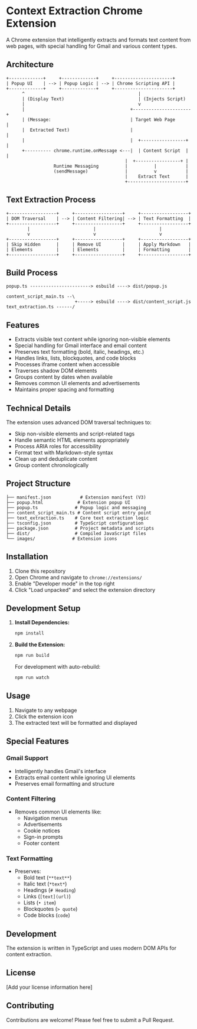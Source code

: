 # Context Extraction Chrome Extension

A Chrome extension that intelligently extracts and formats text content from web pages, with special handling for Gmail and various content types.

## Architecture

```
+-------------+     +-------------+     +----------------------+
| Popup UI    | --> | Popup Logic | --> | Chrome Scripting API |
+-------------+     +-------------+     +----------------------+
      ^                                           |
      | (Display Text)                            | (Injects Script)
      |                                           v
      |                                        +----------------------+
      | (Message:                              | Target Web Page      |
      |  Extracted Text)                       |                      |
      |                                        |  +-----------------+ |
      +---------- chrome.runtime.onMessage <---|  | Content Script  | |
                                             |  +-----------------+ |
                  Runtime Messaging          |          |           |
                  (sendMessage)              |          v           |
                                             |    Extract Text      |
                                             +----------------------+
```

## Text Extraction Process

```
+------------------+     +------------------+     +------------------+
| DOM Traversal    | --> | Content Filtering| --> | Text Formatting  |
+------------------+     +------------------+     +------------------+
        |                        |                        |
        v                        v                        v
+------------------+     +------------------+     +------------------+
| Skip Hidden      |     | Remove UI        |     | Apply Markdown   |
| Elements         |     | Elements         |     | Formatting       |
+------------------+     +------------------+     +------------------+
```

## Build Process

```
popup.ts -----------------------> esbuild ----> dist/popup.js

content_script_main.ts --\
                          +-----> esbuild ----> dist/content_script.js
text_extraction.ts ------/
```

## Features

- Extracts visible text content while ignoring non-visible elements
- Special handling for Gmail interface and email content
- Preserves text formatting (bold, italic, headings, etc.)
- Handles links, lists, blockquotes, and code blocks
- Processes iframe content when accessible
- Traverses shadow DOM elements
- Groups content by dates when available
- Removes common UI elements and advertisements
- Maintains proper spacing and formatting

## Technical Details

The extension uses advanced DOM traversal techniques to:

- Skip non-visible elements and script-related tags
- Handle semantic HTML elements appropriately
- Process ARIA roles for accessibility
- Format text with Markdown-style syntax
- Clean up and deduplicate content
- Group content chronologically

## Project Structure

```
├── manifest.json           # Extension manifest (V3)
├── popup.html             # Extension popup UI
├── popup.ts              # Popup logic and messaging
├── content_script_main.ts # Content script entry point
├── text_extraction.ts    # Core text extraction logic
├── tsconfig.json         # TypeScript configuration
├── package.json          # Project metadata and scripts
├── dist/                 # Compiled JavaScript files
└── images/              # Extension icons
```

## Installation

1. Clone this repository
2. Open Chrome and navigate to `chrome://extensions/`
3. Enable "Developer mode" in the top right
4. Click "Load unpacked" and select the extension directory

## Development Setup

1. **Install Dependencies:**

   ```bash
   npm install
   ```

2. **Build the Extension:**

   ```bash
   npm run build
   ```

   For development with auto-rebuild:

   ```bash
   npm run watch
   ```

## Usage

1. Navigate to any webpage
2. Click the extension icon
3. The extracted text will be formatted and displayed

## Special Features

### Gmail Support

- Intelligently handles Gmail's interface
- Extracts email content while ignoring UI elements
- Preserves email formatting and structure

### Content Filtering

- Removes common UI elements like:
  - Navigation menus
  - Advertisements
  - Cookie notices
  - Sign-in prompts
  - Footer content

### Text Formatting

- Preserves:
  - Bold text (`**text**`)
  - Italic text (`*text*`)
  - Headings (`# Heading`)
  - Links (`[text](url)`)
  - Lists (`• item`)
  - Blockquotes (`> quote`)
  - Code blocks (`code`)

## Development

The extension is written in TypeScript and uses modern DOM APIs for content extraction.

## License

[Add your license information here]

## Contributing

Contributions are welcome! Please feel free to submit a Pull Request.
